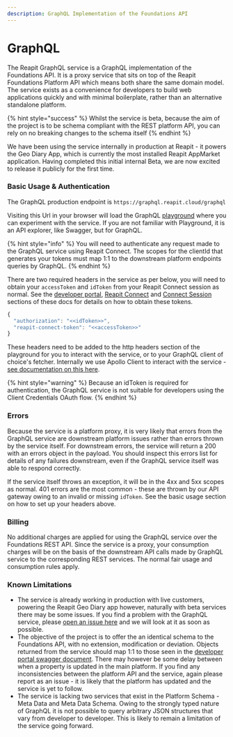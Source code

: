 ```yaml
---
description: GraphQL Implementation of the Foundations API
---
```


# GraphQL

The Reapit GraphQL service is a GraphQL implementation of the Foundations API. It is a proxy service that sits on top of the Reapit Foundations Platform API which means both share the same domain model. The service exists as a convenience for developers to build web applications quickly and with minimal boilerplate, rather than an alternative standalone platform.

{% hint style="success" %}
Whilst the service is beta, because the aim of the project is to be schema compliant with the REST platform API, you can rely on no breaking changes to the schema itself
{% endhint %}

We have been using the service internally in production at Reapit - it powers the Geo Diary App, which is currently the most installed Reapit AppMarket application. Having completed this initial internal Beta, we are now excited to release it publicly for the first time.

### Basic Usage & Authentication

The GraphQL production  endpoint is `https://graphql.reapit.cloud/graphql`

Visiting this Url in your browser will load the GraphQL [playground](https://www.apollographql.com/docs/apollo-server/testing/graphql-playground/) where you can experiment with the service. If you are not familiar with Playground, it is an API explorer, like Swagger, but for GraphQL.

{% hint style="info" %}
You will need to authenticate any request made to the GraphQL service using Reapit Connect. The scopes for the clientId that generates your tokens must map 1:1 to the downstream platform endpoints queries by GraphQL.
{% endhint %}

There are two required headers in the service as per below, you will need to obtain your `accessToken` and `idToken` from your Reapit Connect session as normal. See the [developer portal](../developer-portal.md#5-get-your-client-id), [Reapit Connect](reapit-connect.md) and [Connect Session](../app-development/connect-session.md) sections of these docs for details on how to obtain these tokens.

```javascript
{
  "authorization": "<<idToken>>",
  "reapit-connect-token": "<<accessToken>>"
}
```

These headers need to be added to the http headers section of the playground for you to interact with the service, or to your GraphQL client of choice's fetcher. Internally we use Apollo Client to interact with the service - [see documentation on this here](https://www.apollographql.com/docs/tutorial/client/).

{% hint style="warning" %}
Because an idToken is required for authentication, the GraphQL service is not suitable for developers using the Client Credentials OAuth flow.
{% endhint %}

### Errors

Because the service is a platform proxy, it is very likely that errors from the GraphQL service are downstream platform issues rather than errors thrown by the service itself. For downstream errors, the service will return a 200 with an errors object in the payload. You should inspect this errors list for details of any failures downstream, even if the GraphQL service itself was able to respond correctly.

If the service itself throws an exception, it will be in the 4xx and 5xx scopes as normal. 401 errors are the most common - these are thrown by our API gateway owing to an invalid or missing `idToken`. See the basic usage section on how to set up your headers above. 

### Billing

No additional charges are applied for using the GraphQL service over the Foundations REST API. Since the service is a proxy, your consumption charges will be on the basis of the downstream API calls made by GraphQL service to the corresponding REST services. The normal fair usage and consumption rules apply.

### Known Limitations

* The service is already working in production with live customers, powering the Reapit Geo Diary app however, naturally with beta services there may be some issues. If you find a problem with the GraphQL service, please [open an issue here](https://github.com/reapit/foundations/issues/new?assignees=&labels=bug%2C+needs-triage%2C+graphql-server&template=bug_report.md&title=) and we will look at it as soon as possible.
* The objective of the project is to offer the an identical schema to the Foundations API, with no extension, modification or deviation. Objects returned from the service should map 1:1 to those seen in the [developer portal swagger document](https://developers.reapit.cloud/swagger).  There may however be some delay between when a property is updated in the main platform. If you find any inconsistencies between the platform API and the service, again please report as an issue - it is likely that the platform has updated and the service is yet to follow.
* The service is lacking two services that exist in the Platform Schema - Meta Data and Meta Data Schema. Owing to the strongly typed nature of GraphQL it is not possible to query arbitrary JSON structures that vary from developer to developer. This is likely to remain a limitation of the service going forward.

